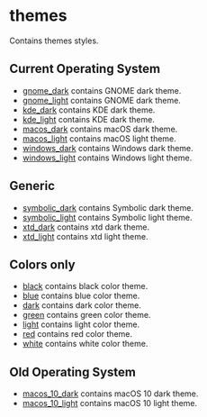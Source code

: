# themes

Contains themes styles.

## Current Operating System

* [gnome_dark](gnome_dark) contains GNOME dark theme.
* [gnome_light](gnome_light) contains GNOME dark theme.
* [kde_dark](kde_dark) contains KDE dark theme.
* [kde_light](kde_light) contains KDE dark theme.
* [macos_dark](macos_dark) contains macOS dark theme.
* [macos_light](macos_dark) contains macOS light theme.
* [windows_dark](windows_dark) contains Windows dark theme.
* [windows_light](windows_light) contains Windows light theme.

## Generic

* [symbolic_dark](symbolic_dark) contains Symbolic dark theme.
* [symbolic_light](symbolic_light) contains Symbolic light theme.
* [xtd_dark](xtd_dark) contains xtd dark theme.
* [xtd_light](xtd_light) contains xtd light theme.

## Colors only

* [black](black) contains black color theme.
* [blue](blue) contains blue color theme.
* [dark](dark) contains dark color theme.
* [green](green) contains green color theme.
* [light](light) contains light color theme.
* [red](red) contains red color theme.
* [white](white) contains white color theme.

## Old Operating System

* [macos_10_dark](macos_10_dark) contains macOS 10 dark theme.
* [macos_10_light](macos_10_dark) contains macOS 10 light theme.
